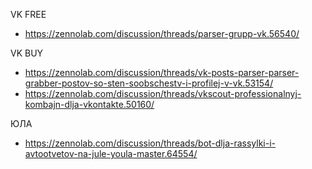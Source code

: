 VK FREE

* https://zennolab.com/discussion/threads/parser-grupp-vk.56540/

VK BUY

* https://zennolab.com/discussion/threads/vk-posts-parser-parser-grabber-postov-so-sten-soobschestv-i-profilej-v-vk.53154/
* https://zennolab.com/discussion/threads/vkscout-professionalnyj-kombajn-dlja-vkontakte.50160/

ЮЛА

* https://zennolab.com/discussion/threads/bot-dlja-rassylki-i-avtootvetov-na-jule-youla-master.64554/

